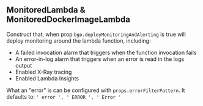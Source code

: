 ## MonitoredLambda & MonitoredDockerImageLambda

Construct that, when prop `bgo.deployMonitoringAndAlerting` is true will deploy monitoring around the lambda function, including:

- A failed invocation alarm that triggers when the function invocation fails
- An error-in-log alarm that triggers when an error is read in the logs output
- Enabled X-Ray tracing
- Enabled Lambda Insights


What an "error" is can be configured with `props.errorFilterPattern`. It defaults to: `' error ', ' ERROR ', ' Error '`
